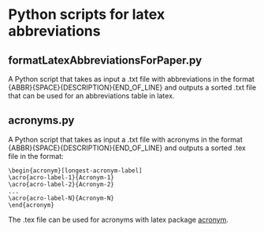 # Python scripts for latex abbreviations

## formatLatexAbbreviationsForPaper.py
A Python script that takes as input a .txt file with abbreviations in the format {ABBR}{SPACE}{DESCRIPTION}{END_OF_LINE} and outputs a sorted .txt file that can be used for an abbreviations table in latex.

## acronyms.py
A Python script that takes as input a .txt file with acronyms in the format {ABBR}{SPACE}{DESCRIPTION}{END_OF_LINE} and outputs a sorted .tex file in the format:
```
\begin{acronym}[longest-acronym-label]
\acro{acro-label-1}{Acronym-1}
\acro{acro-label-2}{Acronym-2}
...
\acro{acro-label-N}{Acronym-N}
\end{acronym}
```
The .tex file can be used for acronyms with latex package [acronym](https://www.ctan.org/pkg/acronym).
